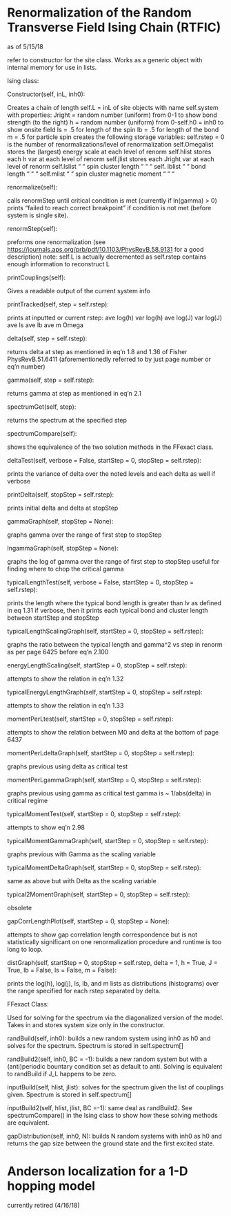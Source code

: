 # Renormalization of the Random Transverse Field Ising Chain (RTFIC)

as of 5/15/18

refer to constructor for the site class. Works as a generic object with internal memory for use in lists.

Ising class:

Constructor(self, inL, inh0):

  Creates a chain of length self.L = inL of site objects with name self.system with properties:
    Jright = random number (uniform) from 0-1 to show bond strength (to the right)
    h = random number (uniform) from 0-self.h0 = inh0 to show onsite field
    ls = .5 for length of the spin
    lb = .5 for length of the bond
    m = .5 for particle spin
  creates the following storage variables:
    self.rstep = 0 is the number of renormalizations/level of renormalization
    self.Omegalist stores the (largest) energy scale at each level of renorm
    self.hlist stores each h var at each level of renorm
    self.jlist stores each Jright var at each level of renorm
    self.lslist “ “ spin cluster length “ “ “
    self. lblist “ “ bond length “ “ “
    self.mlist “ “ spin cluster magnetic moment “ “ “ 

renormalize(self):

  calls renormStep until critical condition is met (currently if ln(gamma) > 0)
  prints “failed to reach correct breakpoint” if condition is not met (before system is single site).

renormStep(self):

  preforms one renormalization (see https://journals.aps.org/prb/pdf/10.1103/PhysRevB.58.9131 for a good description)
  note: self.L is actually decremented as self.rstep contains enough information to reconstruct L

printCouplings(self):

  Gives a readable output of the current system info

printTracked(self, step = self.rstep):

  prints at inputted or current rstep:
    ave log(h)
    var log(h)
    ave log(J)
    var log(J)
    ave ls
    ave lb
    ave m
    Omega

delta(self, step = self.rstep):

  returns delta at step as mentioned in eq’n 1.8 and 1.36 of Fisher PhysRevB.51.6411 (aforementionedly referred to by just page number or eq’n number)

gamma(self, step = self.rstep):

  returns gamma at step as mentioned in eq’n 2.1

spectrumGet(self, step):

  returns the spectrum at the specified step

spectrumCompare(self):

  shows the equivalence of the two solution methods in the FFexact class.

deltaTest(self, verbose = False, startStep = 0, stopStep = self.rstep):

  prints the variance of delta over the noted levels and each delta as well if verbose

printDelta(self, stopStep = self.rstep):

  prints initial delta and delta at stopStep

gammaGraph(self, stopStep = None):

  graphs gamma over the range of first step to stopStep

lngammaGraph(self, stopStep = None):

  graphs the log of gamma over the range of first step to stopStep
  useful for finding where to chop the critical gamma

typicalLengthTest(self, verbose = False, startStep = 0, stopStep = self.rstep):

  prints the length where the typical bond length is greater than lv as defined in eq 1.31
  if verbose, then it prints each typical bond and cluster length between startStep and stopStep

typicalLengthScalingGraph(self, startStep = 0, stopStep = self.rstep):

  graphs the ratio between the typical length and gamma^2 vs step in renorm as per page 6425 before eq’n 2.100 

energyLengthScaling(self, startStep = 0, stopStep = self.rstep):

  attempts to show the relation in eq’n 1.32

typicalEnergyLengthGraph(self, startStep = 0, stopStep = self.rstep):

  attempts to show the relation in eq’n 1.33

momentPerLtest(self, startStep = 0, stopStep = self.rstep):

  attempts to show the relation between M0 and delta at the bottom of page 6437

 
 momentPerLdeltaGraph(self, startStep = 0, stopStep = self.rstep):

  graphs previous using delta as critical test

momentPerLgammaGraph(self, startStep = 0, stopStep = self.rstep):

  graphs previous using gamma as critical test
  gamma is ~ 1/abs(delta) in critical regime

typicalMomentTest(self, startStep = 0, stopStep = self.rstep):

  attempts to show eq’n 2.98

typicalMomentGammaGraph(self, startStep = 0, stopStep = self.rstep):

  graphs previous with Gamma as the scaling variable

typicalMomentDeltaGraph(self, startStep = 0, stopStep = self.rstep):

  same as above but with Delta as the scaling variable

typical2MomentGraph(self, startStep = 0, stopStep = self.rstep):

  obsolete

gapCorrLengthPlot(self, startStep = 0, stopStep = None):

  attempts to show gap correlation length correspondence but is not statistically significant on one renormalization procedure and runtime is too long to loop.

distGraph(self, startStep = 0, stopStep = self.rstep, delta = 1,  h = True, J = True, lb = False, ls = False, m = False):

  prints the log(h), log(j), ls, lb, and m lists as distributions (histograms) over the range specified for each rstep separated by delta.

FFexact Class:

  Used for solving for the spectrum via the diagonalized version of the model. Takes in and stores system size only in the constructor.


  randBuild(self, inh0):
    builds a new random system using inh0 as h0 and solves for the spectrum. Spectrum is stored in self.spectrum[]


  randBuild2(self, inh0, BC = -1):
    builds a new random system but with a (anti)periodic bountary condition set as default to anti. Solving is equivalent to randBuild if J_L happens to be zero.


  inputBuild(self, hlist, jlist):
    solves for the spectrum given the list of couplings given. Spectrum is stored in self.spectrum[]


  inputBuild2(self, hlist, jlist, BC =-1):
    same deal as randBuild2. See spectrumCompare() in the Ising class to show how these solving methods are equivalent.


  gapDistribution(self, inh0, N):
    builds N random systems with inh0 as h0 and returns the gap size between the ground state and the first excited state.


# Anderson localization for a 1-D hopping model

currently retired (4/16/18)
